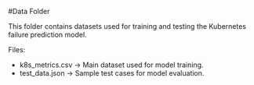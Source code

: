 #Data Folder

This folder contains datasets used for training and testing the Kubernetes failure prediction model.

 Files:
- k8s_metrics.csv → Main dataset used for model training.
- test_data.json → Sample test cases for model evaluation.